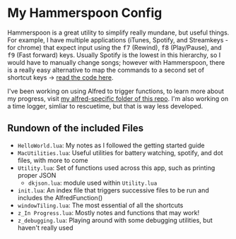 # My Hammerspoon Config

Hammerspoon is a great utility to simplify really mundane, but useful things. For example, I have multiple applications (iTunes, Spotify, and Streamkeys - for chrome) that expect input using the <kbd>f7</kbd> (Rewind), <kbd>f8</kbd> (Play/Pause), and <kbd>f9</kbd> (Fast forward) keys. Usually Spotify is the lowest in this hierarchy, so I would have to manually change songs; however with Hammerspoon, there is a really easy alternative to map the commands to a second set of shortcut keys -> [read the code here](https://github.com/KyleKing/My-Programming-Sketchbook/blob/master/Lua/.hammerspoon/MacUtilities.lua#L20-L41).

I've been working on using Alfred to trigger functions, to learn more about my progress, visit [my alfred-specific folder of this repo](https://github.com/KyleKing/My-Programming-Sketchbook/master/Alfred). I'm also working on a time logger, simliar to rescuetime, but that is way less developed.

## Rundown of the included Files

- ```HelloWorld.lua```: My notes as I followed the getting started guide
- ```MacUtilities.lua```: Useful utilities for battery watching, spotify, and dot files, with more to come
- ```Utility.lua```: Set of functions used across this app, such as printing proper JSON
	- ```dkjson.lua```: module used within ```Utility.lua```
- ```init.lua```: An index file that triggers successive files to be run and includes the AlfredFunction()
- ```windowTiling.lua```: The most essential of all the shortcuts
- ```z_In Progress.lua```: Mostly notes and functions that may work!
- ```z_debugging.lua```: Playing around with some debugging utilities, but haven't really used
